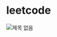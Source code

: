 # leetcode
![제목 없음](https://github.com/user-attachments/assets/04109567-6fdd-40ad-81d3-9a0e8eed5c96)
